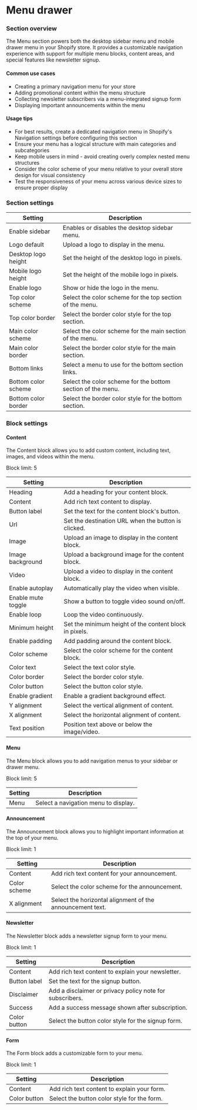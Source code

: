 # Menu drawer

### Section overview

The Menu section powers both the desktop sidebar menu and mobile drawer menu in your Shopify store. It provides a customizable navigation experience with support for multiple menu blocks, content areas, and special features like newsletter signup.

#### Common use cases

* Creating a primary navigation menu for your store
* Adding promotional content within the menu structure
* Collecting newsletter subscribers via a menu-integrated signup form
* Displaying important announcements within the menu

#### Usage tips

* For best results, create a dedicated navigation menu in Shopify's Navigation settings before configuring this section
* Ensure your menu has a logical structure with main categories and subcategories
* Keep mobile users in mind - avoid creating overly complex nested menu structures
* Consider the color scheme of your menu relative to your overall store design for visual consistency
* Test the responsiveness of your menu across various device sizes to ensure proper display

### Section settings

| Setting             | Description                                                 |
| ------------------- | ----------------------------------------------------------- |
| Enable sidebar      | Enables or disables the desktop sidebar menu.               |
| Logo default        | Upload a logo to display in the menu.                       |
| Desktop logo height | Set the height of the desktop logo in pixels.               |
| Mobile logo height  | Set the height of the mobile logo in pixels.                |
| Enable logo         | Show or hide the logo in the menu.                          |
| Top color scheme    | Select the color scheme for the top section of the menu.    |
| Top color border    | Select the border color style for the top section.          |
| Main color scheme   | Select the color scheme for the main section of the menu.   |
| Main color border   | Select the border color style for the main section.         |
| Bottom links        | Select a menu to use for the bottom section links.          |
| Bottom color scheme | Select the color scheme for the bottom section of the menu. |
| Bottom color border | Select the border color style for the bottom section.       |

### Block settings

#### Content

The Content block allows you to add custom content, including text, images, and videos within the menu.

Block limit: 5

| Setting            | Description                                            |
| ------------------ | ------------------------------------------------------ |
| Heading            | Add a heading for your content block.                  |
| Content            | Add rich text content to display.                      |
| Button label       | Set the text for the content block's button.           |
| Url                | Set the destination URL when the button is clicked.    |
| Image              | Upload an image to display in the content block.       |
| Image background   | Upload a background image for the content block.       |
| Video              | Upload a video to display in the content block.        |
| Enable autoplay    | Automatically play the video when visible.             |
| Enable mute toggle | Show a button to toggle video sound on/off.            |
| Enable loop        | Loop the video continuously.                           |
| Minimum height     | Set the minimum height of the content block in pixels. |
| Enable padding     | Add padding around the content block.                  |
| Color scheme       | Select the color scheme for the content block.         |
| Color text         | Select the text color style.                           |
| Color border       | Select the border color style.                         |
| Color button       | Select the button color style.                         |
| Enable gradient    | Enable a gradient background effect.                   |
| Y alignment        | Select the vertical alignment of content.              |
| X alignment        | Select the horizontal alignment of content.            |
| Text position      | Position text above or below the image/video.          |

#### Menu

The Menu block allows you to add navigation menus to your sidebar or drawer menu.

Block limit: 5

| Setting | Description                          |
| ------- | ------------------------------------ |
| Menu    | Select a navigation menu to display. |

#### Announcement

The Announcement block allows you to highlight important information at the top of your menu.

Block limit: 1

| Setting      | Description                                               |
| ------------ | --------------------------------------------------------- |
| Content      | Add rich text content for your announcement.              |
| Color scheme | Select the color scheme for the announcement.             |
| X alignment  | Select the horizontal alignment of the announcement text. |

#### Newsletter

The Newsletter block adds a newsletter signup form to your menu.

Block limit: 1

| Setting      | Description                                              |
| ------------ | -------------------------------------------------------- |
| Content      | Add rich text content to explain your newsletter.        |
| Button label | Set the text for the signup button.                      |
| Disclaimer   | Add a disclaimer or privacy policy note for subscribers. |
| Success      | Add a success message shown after subscription.          |
| Color button | Select the button color style for the signup form.       |

#### Form

The Form block adds a customizable form to your menu.

Block limit: 1

| Setting      | Description                                 |
| ------------ | ------------------------------------------- |
| Content      | Add rich text content to explain your form. |
| Color button | Select the button color style for the form. |
